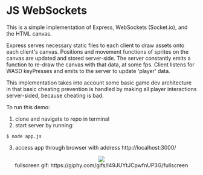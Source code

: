 # JS WebSockets

This is a simple implementation of Express, WebSockets (Socket.io), and the HTML canvas. 

Express serves necessary static files to each client to draw assets onto each client's canvas. Positions and movement functions of sprites on the canvas are updated and stored server-side. The server constantly emits a function to re-draw the canvas with that data, at some fps. Client listens for WASD keyPresses  and emits to the server to update 'player' data.

This implementation takes into account some basic game dev architecture in that basic cheating prevention is handled by making all player interactions server-sided, because cheating is bad.

To run this demo:

1. clone and navigate to repo in terminal
2. start server by running:
```{r, engine='bash', code_block_name}
$ node app.js
```
3. access app through browser with address http://localhost:3000/

<p align="center">
  <img src="https://media.giphy.com/media/l49JUYtJCpwfnUP3G/giphy.gif"><br>
  fullscreen gif: https://giphy.com/gifs/l49JUYtJCpwfnUP3G/fullscreen
</p>
